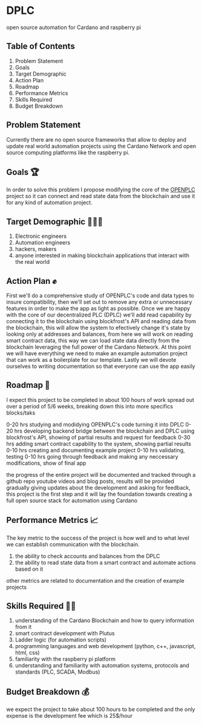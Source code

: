 # DPLC
open source automation for Cardano and raspberry pi
## Table of Contents
  <ol>
    <li>Problem Statement</li>
    <li>Goals</li>
    <li>Target Demographic</li>
    <li>Action Plan</li>
    <li>Roadmap</li>
    <li>Performance Metrics</li>
    <li>Skills Required</li>
    <li>Budget Breakdown</li>
  </ol>

<!-- PROBLEM STATEMENT -->
## Problem Statement
Currently there are no open source frameworks that allow to deploy and update real world automation projects using the Cardano Network and open source computing platforms like the raspberry pi.

<!-- CLEAR GOALS -->
## Goals 🏆
In order to solve this problem I propose modifying the core of the <a href="https://www.openplcproject.com/">OPENPLC</a> project so it can  connect and read state data from the blockchain and use it for any kind of automation project.

<!-- TARGET DEMOGRAPHIC -->
## Target Demographic 👨‍👩‍👦
  <ol>
    <li>Electronic engineers</li>
    <li>Automation engineers</li>
    <li>hackers, makers</li>
    <li>anyone interested in making blockchain applications that interact with the real world</li>
  </ol>

<!-- ACTION PLAN -->
## Action Plan ✊
First we'll do a comprehensive study of OPENPLC's code and data types to insure compatibility, then we'll set out to remove any extra or unnecessary features in order to make the app as light as possible. Once we are happy with the core of our decentralized PLC (DPLC) we'll add read capability by connecting it to the blockchain using blockfrost's API and reading data from the blockchain, this will allow the system to efectively change it's state by looking only at addresses and balances, from here we will work on reading smart contract data, this way we can load state data directly from the blockchain leveraging the full power of the Cardano Network. At this point we will have everything we need to make an example automation project that can work as a boilerplate for our template. Lastly we will devote ourselves to writing documentation so that everyone can use the app easily

<!-- ROADMAP -->
## Roadmap 📅
I expect this project to be completed in about 100 hours of work spread out over a period of 5/6 weeks, breaking down this into more specifics blocks/taks

0-20 hrs studying and modidying OPENPLC's code turning it into DPLC
0-20 hrs developing backend bridge between the blockchain and DPLC using blockfrost's API, showing of partial results and request for feedback
0-30 hrs adding smart contract capability to the system, showing partial results
0-10 hrs creating and documenting example project
0-10 hrs validating, testing
0-10 hrs going through feedback and making any neccessary modifications, show of final app

the progress of the entire project will be documented and tracked through a github repo youtube videos and blog posts, results will be provided gradually giving updates about the development and asking for feedback, this project is the first step and it will lay the foundation towards creating a full open source stack for automation using Cardano

<!-- PERFORMANCE METRICS -->
## Performance Metrics 📈
The key metric to the success of the project is how well  and to what level we can establish communication with the blockchain.
<ol>
  <li>the ability to check accounts and balances from the DPLC</li>
  <li>the ability to read state data from a smart contract and automate actions based on it</li>
</ol> 
other metrics are related to documentation and the creation of example projects 


<!-- SKILLS REQUIRED -->
## Skills Required 👨‍🎓
<ol>
  <li>understanding of the Cardano Blockchain and how to query information from it</li>
  <li>smart contract development with Plutus</li>
  <li>Ladder logic (for automation scripts)</li>
  <li>programming languages and web development (python, c++, javascript, html, css)</li>
  <li>familiarity with the raspberry pi platform</li>
  <li>understanding and familiarity with automation systems, protocols and standards (PLC, SCADA, Modbus)</li>
</ol>

<!-- BUDGET BREAKDOWN -->
## Budget Breakdown 💰

we expect the project to take about 100 hours to be completed and the only expense is the development fee which is 25$/hour
